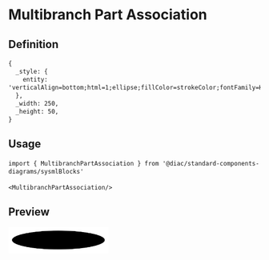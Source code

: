 # Multibranch Part Association

## Definition

```
{
  _style: { 
    entity: 'verticalAlign=bottom;html=1;ellipse;fillColor=strokeColor;fontFamily=Helvetica;fontSize=11;fontColor=default;',
  },
  _width: 250,
  _height: 50,
}
```

## Usage

```
import { MultibranchPartAssociation } from '@diac/standard-components-diagrams/sysmlBlocks'

<MultibranchPartAssociation/>
```

## Preview

<img src="./multibranch-part-association.png" width="200"/>
